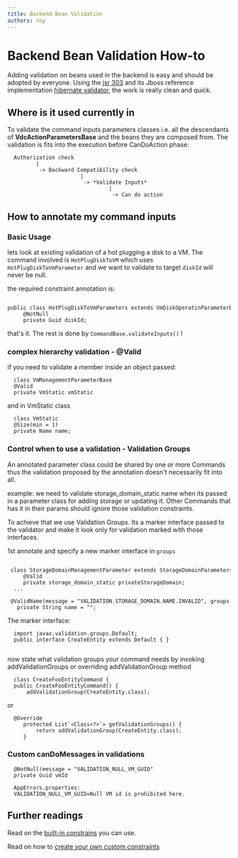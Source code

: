 ```yaml
---
title: Backend Bean Validation
authors: roy
---
```


# Backend Bean Validation How-to

Adding validation on beans used in the backend is easy and should be adopted by everyone.
Using the [jsr 303](http://beanvalidation.org/1.0/spec/) and its Jboss reference implementation [hibernate validator](http://docs.jboss.org/hibernate/stable/validator/reference/en-US/html_single/#d0e2704), the work is really clean and quick.

## Where is it used currently in

To validate the command inputs parameters classes i.e. all the descendants of **VdcActionParametersBase** and the beans they are composed from. The validation is fits into the execution before CanDoAction phase:

      Authorization check 
             |
              -> Backward Compatibility check
                           |
                            -> *Validate Inputs*
                                    |
                                     -> Can do action

## How to annotate my command inputs

### Basic Usage

lets look at existing validation of a hot plugging a disk to a VM. The command involved is ` HotPlugDiskToVM ` which uses ` HotPlugDiskToVmParameter ` and
we want to validate to target ` diskId ` will never be null.

the required constraint annotation is:

      public class HotPlugDiskToVmParameters extends VmDiskOperatinParameterBase {
         @NotNull
         private Guid diskId;

that's it. The rest is done by ` CommandBase.validateInputs() ` !

### complex hierarchy validation - @Valid

if you need to validate a member inside an object passed:

      class VmManagementParameterBase
      @Valid
      private VmStatic vmStatic

and in VmStatic class

      class VmStatic
      @Size(min = 1)
      private Name name;

### Control when to use a validation - Validation Groups

An annotated parameter class could be shared by one or more Commands thus the validation proposed by the annotation doesn't necessarily fit into all.

example: we need to validate storage_domain_static name when its passed in a parameter class
for adding storage or updating it. Other Commands that has it in their params should ignore those
validation constraints.

To achieve that we use Validation Groups. Its a marker interface passed to the validator and make it look only for validation marked with those interfaces.

1st annotate and specify a new marker interface in ` groups `

       class StorageDomainManagementParameter extends StorageDomainParametersBase {
         @Valid
         private storage_domain_static privateStorageDomain;
      ...
       @ValidName(message = "VALIDATION.STORAGE_DOMAIN.NAME.INVALID", groups = { CreateEntity.class, UpdateEntity.class })
       private String name = "";

The marker interface:

      import javax.validation.groups.Default;
      public interface CreateEntity extends Default { }
       

now state what validation groups your command needs by invoking addValidationGroups or overriding addValidationGroup method

      class CreateFooEntityCommand {
      public CreateFooEntityCommand() {
          addValidationGroup(CreateEntity.class);

or

      @Override
         protected List`<Class<?>`> getValidationGroups() {
             return addValidationGroup(CreateEntity.class);
         }

### Custom canDoMessages in validations

      @NotNull(message = "VALIDATION_NULL_VM_GUID"
      private Guid vmId

      AppErrors.properties:
      VALIDATION_NULL_VM_GUID=Null VM id is prohibited here.


## Further readings

Read on the [built-in constrains](http://docs.jboss.org/hibernate/stable/validator/reference/en-US/html_single/#validator-defineconstraints-builtin) you can use.

Read on how to [create your own custom constraints](http://docs.jboss.org/hibernate/stable/validator/reference/en-US/html_single/#validator-customconstraints)
